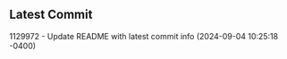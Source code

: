 
## Latest Commit
1129972 - Update README with latest commit info (2024-09-04 10:25:18 -0400) <Yunxi-Zhou>

